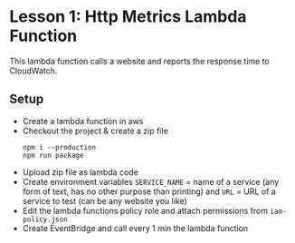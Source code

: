# Lesson 1: Http Metrics Lambda Function

This lambda function calls a website and reports the response time to CloudWatch.

## Setup
* Create a lambda function in aws
* Checkout the project & create a zip file
    ```
    npm i --production
    npm run package
    ```
* Upload zip file as lambda code
* Create environment variables `SERVICE_NAME` = name of a service (any form of text, has no other purpose than printing) and `URL` = URL of a service to test (can be any website you like)
* Edit the lambda functions policy role and attach permissions from `iam-policy.json`
* Create EventBridge and call every 1 min the lambda function